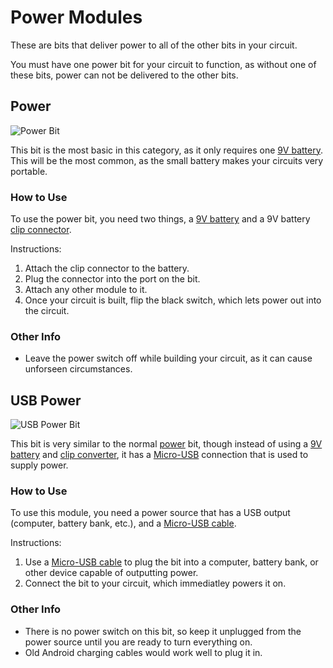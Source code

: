 # Power Modules

These are bits that deliver power to all of the other bits in your circuit.

You must have one power bit for your circuit to function, as without one of these bits, power can not be delivered to the other bits.

## Power

![Power Bit](https://i.shgcdn.com/c023f827-c3fd-401e-b7f7-8c7522c5382f/-/format/auto/-/preview/3000x3000/-/quality/lighter/)

This bit is the most basic in this category, as it only requires one [9V battery](/placeholder). This will be the most common, as the small battery makes your circuits very portable.

### How to Use

To use the power bit, you need two things, a [9V battery](/placeholder) and a 9V battery [clip connector](/placeholder).

Instructions:

1. Attach the clip connector to the battery.
2. Plug the connector into the port on the bit.
3. Attach any other module to it.
4. Once your circuit is built, flip the black switch, which lets power out into the circuit.

### Other Info

* Leave the power switch off while building your circuit, as it can cause unforseen circumstances.

## USB Power

![USB Power Bit](https://i.shgcdn.com/b263983b-0279-4d40-b0a2-0e4d601d8ec7/-/format/auto/-/preview/3000x3000/-/quality/lighter/)

This bit is very similar to the normal [power](#power) bit, though instead of using a [9V battery](/placeholder) and [clip converter](/placeholder), it has a [Micro-USB](/placeholder) connection that is used to supply power.

### How to Use

To use this module, you need a power source that has a USB output (computer, battery bank, etc.), and a [Micro-USB cable](/placeholder).

Instructions:

1. Use a [Micro-USB cable](/placeholder) to plug the bit into a computer, battery bank, or other device capable of outputting power.
2. Connect the bit to your circuit, which immediatley powers it on.

### Other Info

* There is no power switch on this bit, so keep it unplugged from the power source until you are ready to turn everything on.
* Old Android charging cables would work well to plug it in.
